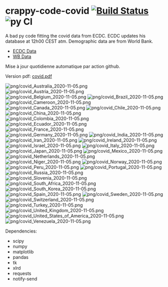# crappy-code-covid [![Build Status](https://cloud.drone.io/api/badges/a-lemonnier/crappy-code-covid/status.svg)](https://cloud.drone.io/a-lemonnier/crappy-code-covid) ![py CI](https://github.com/a-lemonnier/crappy-code-covid/workflows/py%20CI/badge.svg)
 
A bad py code fitting the covid data from ECDC. ECDC updates his database at 12h00 CEST atm. Demographic data are from World Bank.
 
- [ECDC Data](https://www.ecdc.europa.eu/en/publications-data/download-todays-data-geographic-distribution-covid-19-cases-worldwide)
- [WB Data](https://data.worldbank.org/indicator/sp.pop.totl)
 
 
Mise à jour quotidienne automatique par action github.
 
Version pdf: [covid.pdf](https://github.com/a-lemonnier/crappy-code-covid/raw/master/covid.pdf)
 
![png/covid_Australia_2020-11-05.png](png/covid_Australia_2020-11-05.png)
![png/covid_Austria_2020-11-05.png](png/covid_Austria_2020-11-05.png)
![png/covid_Belgium_2020-11-05.png](png/covid_Belgium_2020-11-05.png)
![png/covid_Brazil_2020-11-05.png](png/covid_Brazil_2020-11-05.png)
![png/covid_Cameroon_2020-11-05.png](png/covid_Cameroon_2020-11-05.png)
![png/covid_Canada_2020-11-05.png](png/covid_Canada_2020-11-05.png)
![png/covid_Chile_2020-11-05.png](png/covid_Chile_2020-11-05.png)
![png/covid_China_2020-11-05.png](png/covid_China_2020-11-05.png)
![png/covid_Colombia_2020-11-05.png](png/covid_Colombia_2020-11-05.png)
![png/covid_Ecuador_2020-11-05.png](png/covid_Ecuador_2020-11-05.png)
![png/covid_France_2020-11-05.png](png/covid_France_2020-11-05.png)
![png/covid_Germany_2020-11-05.png](png/covid_Germany_2020-11-05.png)
![png/covid_India_2020-11-05.png](png/covid_India_2020-11-05.png)
![png/covid_Iran_2020-11-05.png](png/covid_Iran_2020-11-05.png)
![png/covid_Ireland_2020-11-05.png](png/covid_Ireland_2020-11-05.png)
![png/covid_Israel_2020-11-05.png](png/covid_Israel_2020-11-05.png)
![png/covid_Italy_2020-11-05.png](png/covid_Italy_2020-11-05.png)
![png/covid_Japan_2020-11-05.png](png/covid_Japan_2020-11-05.png)
![png/covid_Mexico_2020-11-05.png](png/covid_Mexico_2020-11-05.png)
![png/covid_Netherlands_2020-11-05.png](png/covid_Netherlands_2020-11-05.png)
![png/covid_Niger_2020-11-05.png](png/covid_Niger_2020-11-05.png)
![png/covid_Norway_2020-11-05.png](png/covid_Norway_2020-11-05.png)
![png/covid_Peru_2020-11-05.png](png/covid_Peru_2020-11-05.png)
![png/covid_Portugal_2020-11-05.png](png/covid_Portugal_2020-11-05.png)
![png/covid_Russia_2020-11-05.png](png/covid_Russia_2020-11-05.png)
![png/covid_Slovenia_2020-11-05.png](png/covid_Slovenia_2020-11-05.png)
![png/covid_South_Africa_2020-11-05.png](png/covid_South_Africa_2020-11-05.png)
![png/covid_South_Korea_2020-11-05.png](png/covid_South_Korea_2020-11-05.png)
![png/covid_Spain_2020-11-05.png](png/covid_Spain_2020-11-05.png)
![png/covid_Sweden_2020-11-05.png](png/covid_Sweden_2020-11-05.png)
![png/covid_Switzerland_2020-11-05.png](png/covid_Switzerland_2020-11-05.png)
![png/covid_Turkey_2020-11-05.png](png/covid_Turkey_2020-11-05.png)
![png/covid_United_Kingdom_2020-11-05.png](png/covid_United_Kingdom_2020-11-05.png)
![png/covid_United_States_of_America_2020-11-05.png](png/covid_United_States_of_America_2020-11-05.png)
![png/covid_Venezuela_2020-11-05.png](png/covid_Venezuela_2020-11-05.png)
 
Dependencies:
- scipy
- numpy
- matplotlib
- pandas
- tk
- xlrd
- requests
- notify-send
